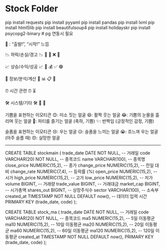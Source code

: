 # Stock Folder
pip install requests
pip install pyyaml
pip install pandas
pip install lxml
pip install html5lib
pip install beautifulsoup4
pip install holidayskr
pip install psycopg2-binary   # pg 연동시 필요

🚀 : “출발!”, “시작!” 느낌

📉 하락/손실/경고
📉 🔻 🚨 ❌ 🛑

📈 상승/수익/성공
📈 🔺 💰 ✅ 🟢

🧠 정보/분석/계산
🧮 📊 📋 🧾

⏰ 시간 관련
⏰ ⏳

🛠️ 시스템/기타
🛠️ 🔄 🧪

기쁨을 표현하는 이모티콘
😊: 미소 짓는 얼굴
😄: 활짝 웃는 얼굴
😂: 기쁨의 눈물을 흘리며 웃는 얼굴
🥳: 파티를 즐기는 얼굴 (축하, 기쁨)
✨: 반짝임 (긍정적인 감정, 기쁨)

슬픔을 표현하는 이모티콘
😢: 우는 얼굴
😥: 슬픔을 느끼는 얼굴
😭: 흐느껴 우는 얼굴 (아주 슬플 때)
😞: 실망한 얼굴

--------------------------------------------------------------------------
CREATE TABLE stockmain (
    trade_date    DATE NOT NULL,        -- 거래일
    code          VARCHAR(20) NOT NULL, -- 종목코드
    name          VARCHAR(100),         -- 종목명
    close_price   NUMERIC(15,2),        -- 종가
    change_price  NUMERIC(15,2),        -- 전일 대비
    change_rate   NUMERIC(7,4),         -- 등락률 (%)
    open_price    NUMERIC(15,2),        -- 시가
    high_price    NUMERIC(15,2),        -- 고가
    low_price     NUMERIC(15,2),        -- 저가
    volume        BIGINT,               -- 거래량
    trade_value   BIGINT,               -- 거래대금
    market_cap    BIGINT,               -- 시가총액
    shares_out    BIGINT,               -- 상장주식수
    sector        VARCHAR(100),          -- 소속부
    created_at    TIMESTAMP NOT NULL DEFAULT now(), -- 데이터 입력 시간
    PRIMARY KEY (trade_date, code)
);

CREATE TABLE stock_ma (
    trade_date DATE NOT NULL,             -- 거래일
    code       VARCHAR(20) NOT NULL,      -- 종목코드
    ma5       NUMERIC(15,2),             -- 5일 이동평균
    ma10      NUMERIC(15,2),             -- 10일 이동평균
    ma20      NUMERIC(15,2),             -- 20일 이동평균
    ma60      NUMERIC(15,2),             -- 60일 이동평균
    ma120     NUMERIC(15,2),             -- 120일 이동평균
    created_at TIMESTAMP NOT NULL DEFAULT now(),
    PRIMARY KEY (trade_date, code)
);


